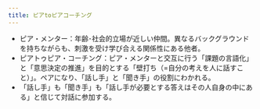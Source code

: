 ```yaml
---
title: ピアtoピアコーチング
---
```


* ピア・メンター：年齢･社会的立場が近しい仲間。異なるバックグラウンドを持ちながらも、刺激を受け学び合える関係性にある他者。
* ピアトゥピア・コーチング：ピア・メンターと交互に行う「課題の言語化」と「意思決定の推進」を目的とする「壁打ち（=自分の考えを人に話すこと）」。ペアになり、「話し手」と「聞き手」の役割にわかれる。
* 「話し手」も「聞き手」も「話し手が必要とする答えはその人自身の中にある」と信じて対話に参加する。
